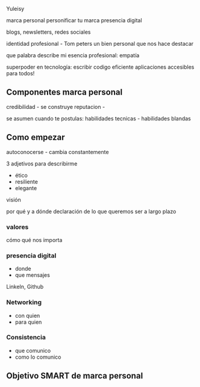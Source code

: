 Yuleisy 

marca personal
personificar tu marca
presencia digital

blogs, newsletters, redes sociales

identidad profesional - Tom peters 
un bien personal que nos hace destacar

que palabra describe mi esencia profesional: empatía

superpoder en tecnología: 
escribir codigo eficiente
aplicaciones accesibles para todos!

## Componentes marca personal

credibilidad - se construye
reputacion - 

se asumen cuando te postulas:
habilidades tecnicas - 
habilidades blandas

## Como empezar

autoconocerse - cambia constantemente

3 adjetivos para describirme 
- ético
- resiliente
- elegante


visión


por qué y a dónde
declaración de lo que queremos ser a largo plazo

### valores

cómo 
qué nos importa

### presencia digital

- donde
- que mensajes

LinkeIn, Github


### Networking

- con quien
- para quien

### Consistencia

- que comunico
- como lo comunico

## Objetivo SMART de marca personal


